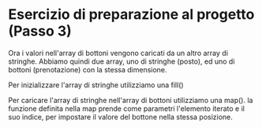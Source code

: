 # Esercizio di preparazione al progetto (Passo 3)

Ora i valori nell'array di bottoni vengono caricati da un altro array di stringhe. Abbiamo quindi due array, uno di stringhe (posto), ed uno di bottoni (prenotazione) con la stessa dimensione.

Per inizializzare l'array di stringhe utilizziamo una fill()

Per caricare l'array di stringhe nell'array di bottoni utilizziamo una map(). la funzione definita nella map prende come parametri l'elemento iterato e il suo indice, per impostare il valore del bottone nella stessa posizione.
